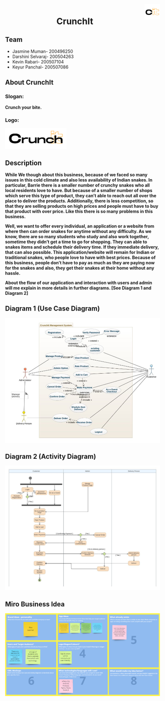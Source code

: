 <img align="right" src="./images/Crunchit-blackSmall.png" height="50" width="50"/> 

<div align="center">
    <h1>CrunchIt</h1>
</div>

<div>
    <h2> Team </h2>
    <ul>
        <li>Jasmine Muman- 200496250</li>
        <li>Darshini Selvaraj- 200504263</li>
        <li>Kevin Rabari- 200507104</li>
        <li>Keyur Panchal- 200507086</li>
    </ul>
</div>

<div>
    <h2> About CrunchIt </h2>
    <h3> Slogan: </h3>
    <b> Crunch your bite. <b>
    <h3> Logo: </h3>
    <img src="./images/Crunchit-blackBig.png" width="200" /> 
</div>

<div>
    <h2> Description </h2>
    <p>While We though about this business, because of we faced so many issues in this cold climate and also less availability of Indian snakes. In particular, Barrie there is a smaller number of crunchy snakes who all local residents love to have. But because of a smaller number of shops which serve this type of product, they can’t able to reach out all over the place to deliver the products. Additionally, there is less competition, so that they are selling products on high prices and people must have to buy that product with over price. Like this there is so many problems in this business. </p>
    <p>Well, we want to offer every individual, an application or a website from where then can order snakes for anytime without any difficulty. As we know, there are so many students who study and also work together, sometime they didn’t get a time to go for shopping. They can able to snakes items and schedule their delivery time. If they immediate delivery, that can also possible. This application/website will remain for Indian or traditional snakes, who people love to have with best prices. Because of this business, people don’t have to pay as much as they are paying now for the snakes and also, they get their snakes at their home without any hassle. </p>
    <p>About the flow of our application and interaction with users and admin will me explain in more details in further diagrams. [See Diagram 1 and Diagram 2]</p>
</div>

<div>
    <h2> Diagram 1 (Use Case Diagram)</h2>
    <img src="./images/CrunchIt UseCaseDiagram.jpeg" />
</div>

<div>
    <h2> Diagram 2 (Activity Diagram)</h2>
    <img src="./images/CrunchIt ActivityDiagram.jpeg" />
</div>

<div>
    <h2> Miro Business Idea</h2>
    <img src="./images/Miro Business Idea.jpg" />
</div>